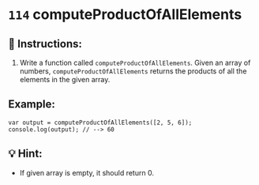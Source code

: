 # `114` computeProductOfAllElements

## 📝 Instructions:

1. Write a function called `computeProductOfAllElements`. Given an array of numbers, `computeProductOfAllElements` returns the products of all the elements in the given array.

## Example:

```Js
var output = computeProductOfAllElements([2, 5, 6]);
console.log(output); // --> 60
```

## 💡 Hint:

+ If given array is empty, it should return 0.